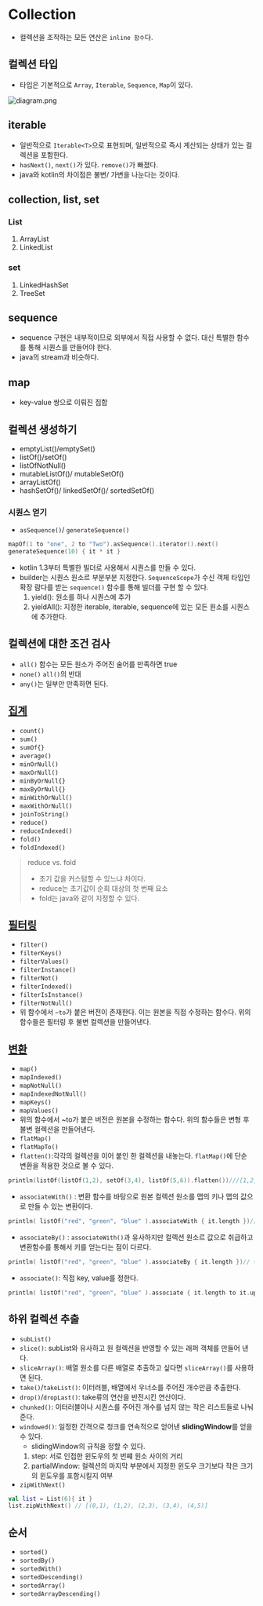 # Collection

- 컬렉션을 조작하는 모든 연산은 `inline 함수`다.


## 컬렉션 타입
- 타입은 기본적으로 `Array`, `Iterable`, `Sequence`, `Map`이 있다.

![diagram.png](image/diagram.png)

## iterable
- 일반적으로 `Iterable<T>`으로 표현되며, 일반적으로 즉시 계산되는 상태가 있는 컬렉션을 포함한다.
- `hasNext()`, `next()`가 있다. `remove()`가 빠졌다.
- java와 kotlin의 차이점은 불변/ 가변을 나눈다는 것이다.


## collection, list, set

### List
1. ArrayList
2. LinkedList

### set
1. LinkedHashSet
2. TreeSet

## sequence
- sequence 구현은 내부적이므로 외부에서 직접 사용할 수 없다. 대신 특별한 함수를 통해 시퀀스를 만들어야 한다.
- java의 stream과 비슷하다. 

## map
- key-value 쌍으로 이뤄진 집합


## 컬렉션 생성하기
- emptyList()/emptySet()
- listOf()/setOf()
- listOfNotNull()
- mutableListOf()/ mutableSetOf()
- arrayListOf()
- hashSetOf()/ linkedSetOf()/ sortedSetOf()
### 시퀀스 얻기
- `asSequence()`/ `generateSequence()`
```kotlin
mapOf(1 to "one", 2 to "Two").asSequence().iterator().next()
generateSequence(10) { it * it }
```

- kotlin 1.3부터 특별한 빌더로 사용해서 시퀀스를 만들 수 있다.
- builder는 시퀀스 원소르 부분부분 지정한다. `SequenceScope`가 수신 객체 타입인 확장 람다를 받는 `sequence()` 함수를 통해 빌더를 구현 할 수 있다.
  1. yield(): 원소를 하나 시퀀스에 추가
  2. yieldAll(): 지정한 iterable, iterable, sequence에 있는 모든 원소를 시퀀스에 추가한다.


## 컬렉션에 대한 조건 검사
- `all()` 함수는 모든 원소가 주어진 술어를 만족하면 true
- `none()` `all()`의 반대
- `any()`는 일부만 만족하면 된다.

## [집계](https://kotlinlang.org/docs/collection-grouping.html)
- `count()`
- `sum()`
- `sumOf{}`
- `average()` 
- `minOrNull()`
- `maxOrNull()`
- `minByOrNull{}`
- `maxByOrNull{}`
- `minWithOrNull()`
- `maxWithOrNull()`
- `joinToString()`
- `reduce()`
- `reduceIndexed()`
- `fold()`
- `foldIndexed()`

> reduce vs. fold
> - 초기 값을 커스텀할 수 있느냐 차이다.
> - reduce는 초기값이 순회 대상의 첫 번째 요소
> - fold는 java와 같이 지정할 수 있다.


## [필터링](https://kotlinlang.org/docs/collection-filtering.html)
- `filter()`
- `filterKeys()`
- `filterValues()`
- `filterInstance()`
- `filterNot()`
- `filterIndexed()`
- `filterIsInstance()`
- `filterNotNull()`
- 위 함수에서 `~to`가 붙은 버전이 존재한다. 이는 원본을 직접 수정하는 함수다. 위의 함수들은 필터링 후 불변 컬렉션을 만들어낸다. 


## [변환](https://kotlinlang.org/docs/collection-transformations.html)
- `map()`
- `mapIndexed()`
- `mapNotNull()`
- `mapIndexedNotNull()`
- `mapKeys()`
- `mapValues()`
- 위의 함수에서 ~to가 붙은 버전은 원본을 수정하는 함수다. 위의 함수들은 변형 후 불변 컬렉션을 만들어낸다.
- `flatMap()`
- `flatMapTo()`
- `flatten()`:각각의 컬렉션을 이어 붙인 한 컬렉션을 내놓는다. `flatMap()`에 단순 변환을 적용한 것으로 볼 수 있다.
````kotlin
println(listOf(listOf(1,2), setOf(3,4), listOf(5,6)).flatten())///[1,2,3,4,5]
````
- `associateWith()` : 변환 함수를 바탕으로 원본 컬렉션 원소를 맵의 키나 맵의 값으로 만들 수 있는 변환이다.
```kotlin
println( listOf("red", "green", "blue" ).associateWith { it.length })// {red=3, green=5, blue=4}
```
- `associateBy()` : `associateWith()`과 유사하지만 컬렉션 원소르 값으로 취급하고 변환함수를 통해서 키를 얻는다는 점이 다르다.
```kotlin
println( listOf("red", "green", "blue" ).associateBy { it.length })// {3=red, 5=green, 4=blue}
```
- `associate()`: 직접 key, value를 정한다.
```kotlin
println( listOf("red", "green", "blue" ).associate { it.length to it.uppercase() })// {3=RED, 5=GREEN, 4=BLUE}
```


## 하위 컬렉션 추출
- `subList()`
- `slice()`: subList와 유사하고 원 컬렉션을 반영할 수 있는 래퍼 객체를 만들어 낸다.
- `sliceArray()`: 배열 원소를 다른 배열로 추출하고 싶다면 `sliceArray()`를 사용하면 된다.
- `take()`/`takeList()`: 이터러블, 배열에서 우너소를 주어진 개수만큼 추출한다.
- `drop()`/`dropLast()`: take류의 연산을 반전시킨 연산이다.
- `chunked()`: 이터러블이나 시퀀스를 주어진 개수를 넘지 않는 작은 리스트들로 나눠준다.
- `windowed()`: 일정한 간격으로 청크를 연속적으로 얻어낸 **slidingWindow**를 얻을 수 있다. 
  - slidingWindow의 규칙을 정할 수 있다.
  1. step: 서로 인접한 윈도우의 첫 번쨰 원소 사이의 거리
  2. partialWindow: 컬렉션의 마지막 부분에서 지정한 윈도우 크기보다 작은 크기의 윈도우를 포함시킬지 여부
- `zipWithNext()`
```kotlin
val list = List(6){ it }
list.zipWithNext() // [(0,1), (1,2), (2,3), (3,4), (4,5)]
```

## 순서
- `sorted()`
- `sortedBy()`
- `sortedWith()`
- `sortedDescending()`
- `sortedArray()`
- `sortedArrayDescending()`